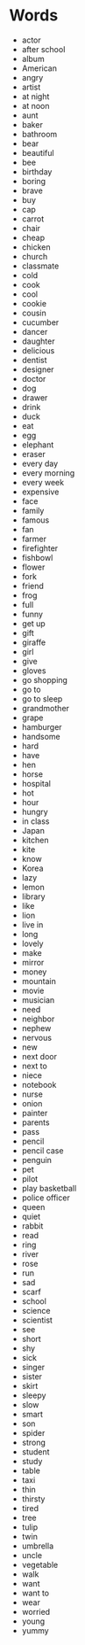 # Words
* actor
* after school
* album
* American
* angry
* artist
* at night
* at noon
* aunt
* baker
* bathroom
* bear
* beautiful
* bee
* birthday
* boring
* brave
* buy
* cap
* carrot
* chair
* cheap
* chicken
* church
* classmate
* cold
* cook
* cool
* cookie
* cousin
* cucumber
* dancer
* daughter
* delicious
* dentist
* designer
* doctor
* dog
* drawer
* drink
* duck
* eat
* egg
* elephant
* eraser
* every day
* every morning
* every week
* expensive
* face
* family
* famous
* fan
* farmer
* firefighter
* fishbowl
* flower
* fork
* friend
* frog
* full
* funny
* get up
* gift
* giraffe
* girl
* give
* gloves
* go shopping
* go to
* go to sleep
* grandmother
* grape
* hamburger
* handsome
* hard
* have
* hen
* horse
* hospital
* hot
* hour
* hungry
* in class
* Japan
* kitchen
* kite
* know
* Korea
* lazy
* lemon
* library
* like
* lion
* live in
* long
* lovely
* make
* mirror
* money
* mountain
* movie
* musician
* need
* neighbor
* nephew
* nervous
* new
* next door
* next to
* niece
* notebook
* nurse
* onion
* painter
* parents
* pass
* pencil
* pencil case
* penguin
* pet
* pilot
* play basketball
* police officer
* queen
* quiet
* rabbit
* read
* ring
* river
* rose
* run
* sad
* scarf
* school
* science
* scientist
* see
* short
* shy
* sick
* singer
* sister
* skirt
* sleepy
* slow
* smart
* son
* spider
* strong
* student
* study
* table
* taxi
* thin
* thirsty
* tired
* tree
* tulip
* twin
* umbrella
* uncle
* vegetable
* walk
* want
* want to
* wear
* worried
* young
* yummy

